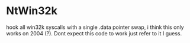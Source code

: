 # NtWin32k

hook all win32k syscalls with a single .data pointer swap, i think this only works on 2004 (?). Dont expect this code to work just refer to it I guess.